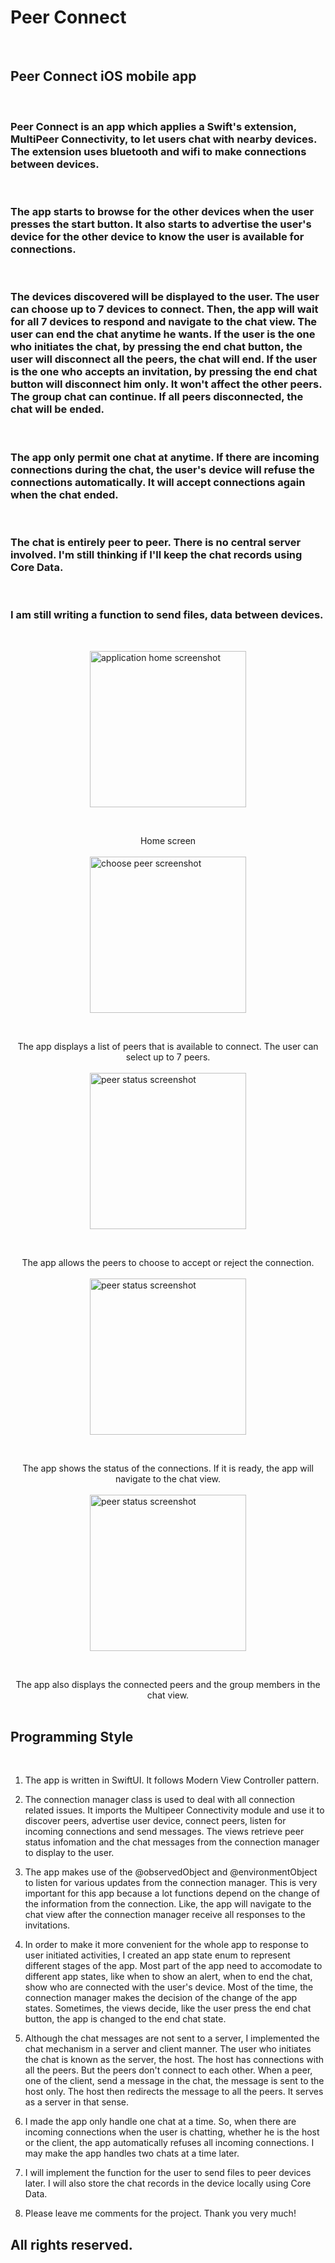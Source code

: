 # Peer Connect

&nbsp;

## Peer Connect iOS mobile app
&nbsp;
&nbsp;

### Peer Connect is an app which applies a Swift's extension, MultiPeer Connectivity, to let users chat with nearby devices.  The extension uses bluetooth and wifi to make connections between devices.  
&nbsp;

### The app starts to browse for the other devices when the user presses the start button.  It also starts to advertise the user's device for the other device to know the user is available for connections.
&nbsp;

### The devices discovered will be displayed to the user.  The user can choose up to 7 devices to connect.  Then, the app will wait for all 7 devices to respond and navigate to the chat view.  The user can end the chat anytime he wants.  If the user is the one who initiates the chat, by pressing the end chat button, the user will disconnect all the peers, the chat will end.  If the user is the one who accepts an invitation, by pressing the end chat button will disconnect him only.  It won't affect the other peers.  The group chat can continue.  If all peers disconnected, the chat will be ended.
&nbsp;

### The app only permit one chat at anytime.  If there are incoming connections during the chat, the user's device will refuse the connections automatically.  It will accept connections again when the chat ended.  
&nbsp;

### The chat is entirely peer to peer.  There is no central server involved.  I'm still thinking if I'll keep the chat records using Core Data.  
&nbsp;

### I am still writing a function to send files, data between devices.
&nbsp;

<img src=".\images\peerConnect_01a.jpg" alt="application home screenshot" style="width:250px; margin-left: auto; margin-right: auto; display: block;" />

&nbsp;
<center> Home screen </center>
&nbsp;
&nbsp;

<img src=".\images\peerConnect_03.jpg" alt="choose peer screenshot" style="width:250px; margin-left: auto; margin-right: auto; display: block;" />

&nbsp;
<center> The app displays a list of peers that is available to connect.  The user can select up to 7 peers. </center>
&nbsp;
&nbsp;

<img src=".\images\peerConnect_06.jpg" alt="peer status screenshot" style="width:250px; margin-left: auto; margin-right: auto; display: block;" />

&nbsp;
<center> The app allows the peers to choose to accept or reject the connection. </center>
&nbsp;
&nbsp;

<img src=".\images\peerConnect_04.jpg" alt="peer status screenshot" style="width:250px; margin-left: auto; margin-right: auto; display: block;" />

&nbsp;
<center> The app shows the status of the connections.  If it is ready, the app will navigate to the chat view. </center>
&nbsp;
&nbsp;

<img src=".\images\peerConnect_07.jpg" alt="peer status screenshot" style="width:250px; margin-left: auto; margin-right: auto; display: block;" />

&nbsp;
<center> The app also displays the connected peers and the group members in the chat view. </center>
&nbsp;
&nbsp;

## Programming Style

&nbsp;

1. The app is written in SwiftUI.  It follows Modern View Controller pattern.  

2. The connection manager class is used to deal with all connection related issues.  It imports the Multipeer Connectivity module and use it to discover peers, advertise user device, connect peers, listen for incoming connections and send messages.  The views retrieve peer status infomation and the chat messages from the connection manager to display to the user.

3. The app makes use of the @observedObject and @environmentObject to listen for various updates from the connection manager.  This is very important for this app because a lot functions depend on the change of the information from the connection.  Like, the app will navigate to the chat view after the connection manager receive all responses to the invitations.  

4. In order to make it more convenient for the whole app to response to user initiated activities, I created an app state enum to represent different stages of the app.  Most part of the app need to accomodate to different app states, like when to show an alert, when to end the chat, show who are connected with the user's device.  Most of the time, the connection manager makes the decision of the change of the app states.  Sometimes, the views decide, like the user press the end chat button, the app is changed to the end chat state.

5. Although the chat messages are not sent to a server, I implemented the chat mechanism in a server and client manner.  The user who initiates the chat is known as the server, the host.  The host has connections with all the peers.  But the peers don't connect to each other.  When a peer, one of the client, send a message in the chat, the message is sent to the host only.  The host then redirects the message to all the peers.  It serves as a server in that sense.  

6. I made the app only handle one chat at a time.  So, when there are incoming connections when the user is chatting, whether he is the host or the client, the app automatically refuses all incoming connections.  I may make the app handles two chats at a time later.

7. I will implement the function for the user to send files to peer devices later.  I will also store the chat records in the device locally using Core Data.

8. Please leave me comments for the project.  Thank you very much!

## All rights reserved.